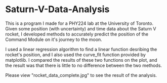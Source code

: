 # Saturn-V-Data-Analysis

This is a program I made for a PHY224 lab at the University of Toronto.
Given some position (with uncertainty) and time data about the Saturn V rocket,
I developed methods to accurately predict the position of the Command Module on
it's journey to the moon.

I used a linear regression algorithm to find a linear function
desribing the rocket's position, and I also used the curve_fit
function provided by matplotlib. I compared the results of these
two functions on the plot, and the result was that there is little
to no difference between the two methods.

Please view "rocket_data_complete.jpg" to see the result of the analysis.
